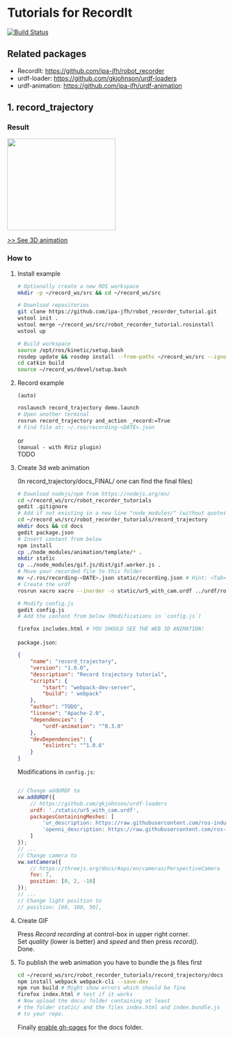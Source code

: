 # Tutorials for RecordIt

[![Build Status](https://travis-ci.org/ipa-jfh/robot_recorder_tutorials.svg?branch=master)](https://travis-ci.org/ipa-jfh/robot_recorder_tutorials)


## Related packages
- RecordIt: https://github.com/ipa-jfh/robot_recorder
- urdf-loader: https://github.com/gkjohnson/urdf-loaders
- urdf-animation: https://github.com/ipa-jfh/urdf-animation

## 1. record_trajectory
### Result
<a href="https://ipa-jfh.github.io/urdf-animation/manipulator_ur5/">
    <img src="https://user-images.githubusercontent.com/17281534/46701301-8f98ac00-cc1f-11e8-8ee1-af82548453d2.gif" width="249" height="211" >
</a>

[>> See 3D animation](https://ipa-jfh.github.io/urdf-animation/manipulator_ur5/)

### How to

1. Install example

    ```bash
    # Optionally create a new ROS workspace
    mkdir -p ~/record_ws/src && cd ~/record_ws/src

    # Download repositories
    git clone https://github.com/ipa-jfh/robot_recorder_tutorial.git
    wstool init .
    wstool merge ~/record_ws/src/robot_recorder_tutorial.rosinstall
    wstool up

    # Build workspace
    source /opt/ros/kinetic/setup.bash
    rosdep update && rosdep install --from-paths ~/record_ws/src --ignore-src
    cd catkin build 
    source ~/record_ws/devel/setup.bash
    ```
1. Record example

    `(auto)`
    ```bash
    roslaunch record_trajectory demo.launch
    # Open another terminal
    rosrun record_trajectory and_action _record:=True
    # Find file at: ~/.ros/recording-<DATE>.json
    ```
    or  
    `(manual - with RViz plugin)`  
    TODO
1. Create 3d web animation  

    (In record_trajectory/docs_FINAL/ one can find the final files)
    ```bash
    # Download nodejs/npm from https://nodejs.org/en/
    cd ~/record_ws/src/robot_recorder_tutorials
    gedit .gitignore
    # Add if not existing in a new line "node_modules/" (without quotes) 
    cd ~/record_ws/src/robot_recorder_tutorials/record_trajectory
    mkdir docs && cd docs
    gedit package.json
    # Insert content from below
    npm install
    cp ./node_modules/animation/template/* .
    mkdir static
    cp ../node_modules/gif.js/dist/gif.worker.js .
    # Move your recorded file to this folder
    mv ~/.ros/recording-<DATE>.json static/recording.json # Hint: <Tab> the date
    # Create the urdf
    rosrun xacro xacro --inorder -o static/ur5_with_cam.urdf ../urdf/robot.xacro

    # Modify config.js
    gedit config.js
    # Add the content from below (Modifications in `config.js`)

    firefox includes.html # YOU SHOULD SEE THE WEB 3D ANIMATION!
    ```
    `package.json`:
    ```json
    {
        "name": "record_trajectory",
        "version": "1.0.0",
        "description": "Record trajectory tutorial",
        "scripts": {
            "start": "webpack-dev-server",
            "build": " webpack"
        },
        "author": "TODO",
        "license": "Apache-2.0",
        "dependencies": {
            "urdf-animation": "^0.3.0"
        },
        "devDependencies": {
            "eslintrc": "^1.0.6"
        }
    }
    ```
    Modifications in `config.js`:
    ```js

    // Change addURDF to
    vw.addURDF({
        // https://github.com/gkjohnson/urdf-loaders
        urdf: './static/ur5_with_cam.urdf',
        packagesContainingMeshes: [
            'ur_description: https://raw.githubusercontent.com/ros-industrial/universal_robot/kinetic-devel/ur_description',
            'openni_description: https://raw.githubusercontent.com/ros-drivers/openni_camera/indigo-devel/openni_description'
        ]
    });
    // ...
    // Change camera to
    vw.setCamera({
        // https://threejs.org/docs/#api/en/cameras/PerspectiveCamera
        fov: 7,
        position: [0, 2, -10]
    });
    // ...
    // Change light position to
    // position: [60, 100, 50],
    ```

1. Create GIF

    Press _Record recording_ at control-box in upper right corner.  
    Set _quality_ (lower is better) and _speed_ and then press _record()_.  
    Done.  

1. To publish the web animation you have to bundle the js files first
    ```bash
    cd ~/record_ws/src/robot_recorder_tutorials/record_trajectory/docs
    npm install webpack webpack-cli --save-dev
    npm run build # Might show errors which should be fine
    firefox index.html # test if it works
    # Now upload the docs/ folder containing at least
    # the folder static/ and the files index.html and index.bundle.js 
    # to your repo.   
    ```
    Finally [enable gh-pages](https://help.github.com/articles/configuring-a-publishing-source-for-github-pages/) for the docs folder.



